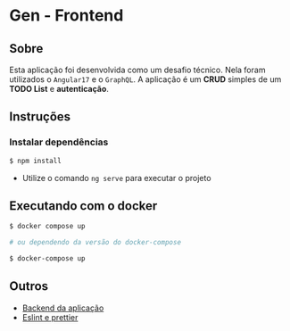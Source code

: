# Gen - Frontend

## Sobre

Esta aplicação foi desenvolvida como um desafio técnico. Nela foram utilizados o `Angular17` e o `GraphQL`. A aplicação é um **CRUD** simples de um **TODO List** e **autenticação**.

## Instruções

### Instalar dependências

```bash
$ npm install
```

-   Utilize o comando `ng serve` para executar o projeto

## Executando com o docker

```bash
$ docker compose up

# ou dependendo da versão do docker-compose

$ docker-compose up
```

## Outros

-   [Backend da aplicação](https://github.com/matheusjustino/gen-backend)
-   [Eslint e prettier](https://justangular.com/blog/configure-prettier-and-eslint-with-angular)
